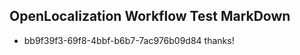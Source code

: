 ## OpenLocalization Workflow Test MarkDown
* bb9f39f3-69f8-4bbf-b6b7-7ac976b09d84 
thanks!<!--HONumber=Mar16_HO3-->
